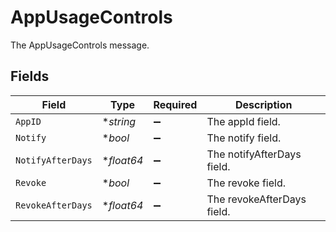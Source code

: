 # AppUsageControls

The AppUsageControls message.


## Fields

| Field                      | Type                       | Required                   | Description                |
| -------------------------- | -------------------------- | -------------------------- | -------------------------- |
| `AppID`                    | **string*                  | :heavy_minus_sign:         | The appId field.           |
| `Notify`                   | **bool*                    | :heavy_minus_sign:         | The notify field.          |
| `NotifyAfterDays`          | **float64*                 | :heavy_minus_sign:         | The notifyAfterDays field. |
| `Revoke`                   | **bool*                    | :heavy_minus_sign:         | The revoke field.          |
| `RevokeAfterDays`          | **float64*                 | :heavy_minus_sign:         | The revokeAfterDays field. |
